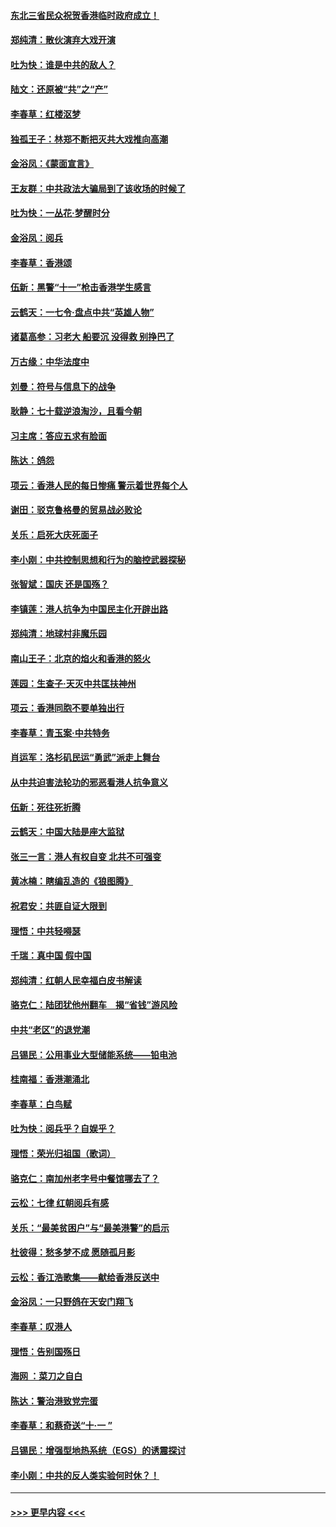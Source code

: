 #### [东北三省民众祝贺香港临时政府成立！](../pages/nsc993/n11571215.md?t=10061701) 
#### [郑纯清：散伙演弃大戏开演](../pages/nsc993/n11570826.md?t=10061701) 
#### [吐为快：谁是中共的敌人？](../pages/nsc993/n11570817.md?t=10061701) 
#### [陆文：还原被“共”之“产”](../pages/nsc993/n11570798.md?t=10061701) 
#### [李春草：红楼沤梦](../pages/nsc993/n11569673.md?t=10061701) 
#### [独孤王子：林郑不断把灭共大戏推向高潮](../pages/nsc993/n11569381.md?t=10061701) 
#### [金浴凤：《蒙面宣言》](../pages/nsc993/n11569368.md?t=10061701) 
#### [王友群：中共政法大骗局到了该收场的时候了](../pages/nsc993/n11568940.md?t=10061701) 
#### [吐为快：一丛花‧梦醒时分](../pages/nsc993/n11567491.md?t=10061701) 
#### [金浴凤：阅兵](../pages/nsc993/n11567454.md?t=10061701) 
#### [李春草：香港颂](../pages/nsc993/n11567444.md?t=10061701) 
#### [伍新：黑警“十一”枪击香港学生感言](../pages/nsc993/n11567426.md?t=10061701) 
#### [云鹤天：一七令‧盘点中共“英雄人物”](../pages/nsc993/n11567091.md?t=10061701) 
#### [诸葛高参：习老大 船要沉 没得救 别挣巴了](../pages/nsc993/n11566976.md?t=10061701) 
#### [万古缘：中华法度中](../pages/nsc993/n11566726.md?t=10061701) 
#### [刘曼：符号与信息下的战争](../pages/nsc993/n11564655.md?t=10061701) 
#### [耿静：七十载逆浪淘沙，且看今朝](../pages/nsc993/n11564520.md?t=10061701) 
#### [习主席：答应五求有脸面](../pages/nsc993/n11563953.md?t=10061701) 
#### [陈达：鸽怨](../pages/nsc993/n11561879.md?t=10061701) 
#### [项云：香港人民的每日惨痛  警示着世界每个人](../pages/nsc993/n11559273.md?t=10061701) 
#### [谢田：驳克鲁格曼的贸易战必败论](../pages/nsc993/n11555840.md?t=10061701) 
#### [关乐：启死大庆死面子](../pages/nsc993/n11556823.md?t=10061701) 
#### [李小刚：中共控制思想和行为的脑控武器探秘](../pages/nsc993/n11556776.md?t=10061701) 
#### [张智斌：国庆  还是国殇？](../pages/nsc993/n11556617.md?t=10061701) 
#### [李镇莲：港人抗争为中国民主化开辟出路](../pages/nsc993/n11556570.md?t=10061701) 
#### [郑纯清：地球村非魔乐园](../pages/nsc993/n11555415.md?t=10061701) 
#### [南山王子：北京的焰火和香港的怒火](../pages/nsc993/n11555318.md?t=10061701) 
#### [莲园：生查子·天灭中共匡扶神州](../pages/nsc993/n11555302.md?t=10061701) 
#### [项云：香港同胞不要单独出行](../pages/nsc993/n11555276.md?t=10061701) 
#### [李春草：青玉案‧中共特务](../pages/nsc993/n11552356.md?t=10061701) 
#### [肖运军：洛杉矶民运“勇武”派走上舞台](../pages/nsc993/n11551595.md?t=10061701) 
#### [从中共迫害法轮功的邪恶看港人抗争意义](../pages/nsc993/n11540858.md?t=10061701) 
#### [伍新：死往死折腾](../pages/nsc993/n11550174.md?t=10061701) 
#### [云鹤天：中国大陆是座大监狱](../pages/nsc993/n11550155.md?t=10061701) 
#### [张三一言：港人有权自变 北共不可强变](../pages/nsc993/n11550132.md?t=10061701) 
#### [黄冰楠：瞎编乱造的《狼图腾》](../pages/nsc993/n11550082.md?t=10061701) 
#### [祝君安：共匪自证大限到](../pages/nsc993/n11550041.md?t=10061701) 
#### [理悟：中共轻嘚瑟](../pages/nsc993/n11547978.md?t=10061701) 
#### [千瑞：真中国 假中国](../pages/nsc993/n11547865.md?t=10061701) 
#### [郑纯清：红朝人民幸福白皮书解读](../pages/nsc993/n11547499.md?t=10061701) 
#### [骆克仁：陆团犹他州翻车　揭“省钱”游风险](../pages/nsc993/n11546977.md?t=10061701) 
#### [中共“老区”的退党潮](../pages/nsc993/n11545995.md?t=10061701) 
#### [吕锡民：公用事业大型储能系统——铅电池](../pages/nsc993/n11545701.md?t=10061701) 
#### [桂南福：香港潮涌北](../pages/nsc993/n11545682.md?t=10061701) 
#### [李春草：白鸟赋](../pages/nsc993/n11545663.md?t=10061701) 
#### [吐为快：阅兵乎？自娱乎？](../pages/nsc993/n11545625.md?t=10061701) 
#### [理悟：荣光归祖国（歌词）](../pages/nsc993/n11545616.md?t=10061701) 
#### [骆克仁：南加州老字号中餐馆哪去了？](../pages/nsc993/n11545120.md?t=10061701) 
#### [云松：七律 红朝阅兵有感](../pages/nsc993/n11542394.md?t=10061701) 
#### [关乐：“最美贫困户”与“最美港警”的启示](../pages/nsc993/n11542252.md?t=10061701) 
#### [杜彼得：愁多梦不成 愿随孤月影](../pages/nsc993/n11540296.md?t=10061701) 
#### [云松：香江浩歌集——献给香港反送中](../pages/nsc993/n11540149.md?t=10061701) 
#### [金浴凤：一只野鸽在天安门翔飞](../pages/nsc993/n11540280.md?t=10061701) 
#### [李春草：叹港人](../pages/nsc993/n11540119.md?t=10061701) 
#### [理悟：告别国殇日](../pages/nsc993/n11539610.md?t=10061701) 
#### [海网 ：菜刀之自白](../pages/nsc993/n11539597.md?t=10061701) 
#### [陈达：警治港致党完蛋](../pages/nsc993/n11538127.md?t=10061701) 
#### [李春草：和蔡奇送“十·一 ”](../pages/nsc993/n11537810.md?t=10061701) 
#### [吕锡民：增强型地热系统（EGS）的诱震探讨](../pages/nsc993/n11537765.md?t=10061701) 
#### [李小刚：中共的反人类实验何时休？！](../pages/nsc993/n11537669.md?t=10061701) 

----
#### [ >>> 更早内容 <<< ](../indexes/nsc993-earlier.md)
